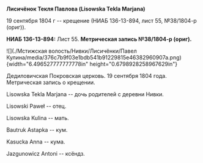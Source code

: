 **Лисичёнок Текля Павлова (Lisowska Tekla Marjana)**

19 сентября 1804 г -- крещение (НИАБ 136-13-894, лист 55, №38/1804-р
(ориг)).

**НИАБ 136-13-894:** Лист 55. **Метрическая запись №38/1804-р (ориг).**

![](./Мстижская волость/Нивки/Лисичёнки/Павел Кулина/media/376c7b9f03e1bdb541b91229815e46382960907a.png){width="6.496527777777778in"
height="0.6798928258967629in"}

Дедиловичская Покровская церковь. 19 сентября 1804 года. Метрическая
запись о крещении.

Lisowska Tekla Marjana -- дочь родителей с деревни Нивки.

Lisowski Paweł -- отец.

Lisowska Kulina -- мать.

Bautruk Astapka -- кум.

Kasucka Anna -- кума.

Jazgunowicz Antoni -- ксёндз.

